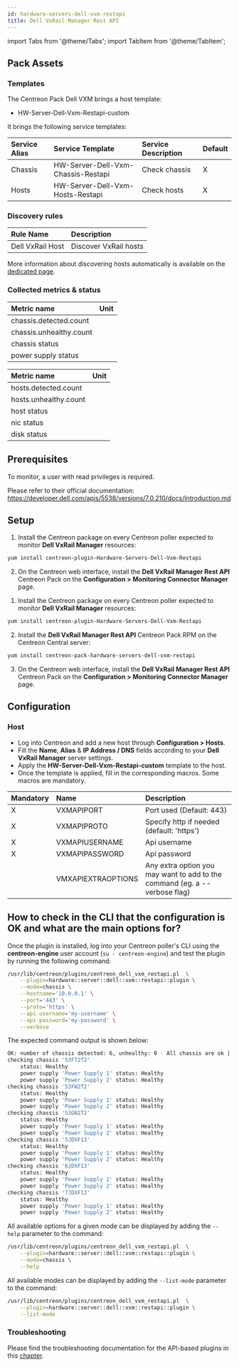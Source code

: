 ```yaml
---
id: hardware-servers-dell-vxm-restapi
title: Dell VxRail Manager Rest API
---
```

import Tabs from '@theme/Tabs';
import TabItem from '@theme/TabItem';

## Pack Assets

### Templates

The Centreon Pack Dell VXM brings a host template:
* HW-Server-Dell-Vxm-Restapi-custom

It brings the following service templates:

| Service Alias | Service Template                   | Service Description | Default |
|:--------------|:-----------------------------------|:--------------------|:--------|
| Chassis       | HW-Server-Dell-Vxm-Chassis-Restapi | Check chassis       | X       |
| Hosts         | HW-Server-Dell-Vxm-Hosts-Restapi   | Check hosts         | X       |

### Discovery rules

<Tabs groupId="sync">
<TabItem value="Host" label="Host">

| Rule Name        | Description           |
|:-----------------|:----------------------|
| Dell VxRail Host | Discover VxRail hosts |

More information about discovering hosts automatically is available on the [dedicated page](/docs/monitoring/discovery/hosts-discovery).

</TabItem>
</Tabs>

### Collected metrics & status

<Tabs groupId="sync">
<TabItem value="Chassis" label="Chassis">

| Metric name             | Unit  |
| :---------------------- | :---- |
| chassis.detected.count  |       |
| chassis.unhealthy.count |       |
| chassis status          |       |
| power supply status     |       |

</TabItem>
<TabItem value="Hosts" label="Hosts">

| Metric name           | Unit  |
| :-------------------- | :---- |
| hosts.detected.count  |       |
| hosts.unhealthy.count |       |
| host status           |       |
| nic status            |       |
| disk status           |       |

</TabItem>
</Tabs>

## Prerequisites

To monitor, a user with read privileges is required.

Please refer to their official documentation: https://developer.dell.com/apis/5538/versions/7.0.210/docs/Introduction.md

## Setup

<Tabs groupId="sync">
<TabItem value="Online License" label="Online License">

1. Install the Centreon package on every Centreon poller expected to monitor **Dell VxRail Manager** resources:

```bash
yum install centreon-plugin-Hardware-Servers-Dell-Vxm-Restapi
```

2. On the Centreon web interface, install the **Dell VxRail Manager Rest API** Centreon Pack on the **Configuration > Monitoring Connector Manager** page.

</TabItem>

<TabItem value="Offline License" label="Offline License">

1. Install the Centreon package on every Centreon poller expected to monitor **Dell VxRail Manager** resources:

```bash
yum install centreon-plugin-Hardware-Servers-Dell-Vxm-Restapi
```

2. Install the **Dell VxRail Manager Rest API** Centreon Pack RPM on the Centreon Central server:

```bash
yum install centreon-pack-hardware-servers-dell-vxm-restapi
```

3. On the Centreon web interface, install the **Dell VxRail Manager Rest API** Centreon Pack on the **Configuration > Monitoring Connector Manager** page.

</TabItem>
</Tabs>

## Configuration

### Host

* Log into Centreon and add a new host through **Configuration > Hosts**.
* Fill the **Name**, **Alias** & **IP Address / DNS** fields according to your **Dell VxRail Manager** server settings.
* Apply the **HW-Server-Dell-Vxm-Restapi-custom** template to the host.
* Once the template is applied, fill in the corresponding macros. Some macros are mandatory.

| Mandatory | Name               | Description                                                                |
| :-------- | :----------------- | :------------------------------------------------------------------------- |
| X         | VXMAPIPORT         | Port used (Default: 443)                                                   |
| X         | VXMAPIPROTO        | Specify http if needed (default: 'https')                                  |
| X         | VXMAPIUSERNAME     | Api username                                                               |
| X         | VXMAPIPASSWORD     | Api password                                                               |
|           | VMXAPIEXTRAOPTIONS | Any extra option you may want to add to the command (eg. a --verbose flag) |

## How to check in the CLI that the configuration is OK and what are the main options for? 

Once the plugin is installed, log into your Centreon poller's CLI using the
**centreon-engine** user account (`su - centreon-engine`) and test the plugin by
running the following command:

```bash
/usr/lib/centreon/plugins/centreon_dell_vxm_restapi.pl  \
    --plugin=hardware::server::dell::vxm::restapi::plugin \
    --mode=chassis \
    --hostname='10.0.0.1' \
    --port='443' \
    --proto='https' \
    --api-username='my-username' \
    --api-password='my-password' \
    --verbose
```

The expected command output is shown below:

```bash
OK: number of chassis detected: 6, unhealthy: 0 - All chassis are ok | 'chassis.detected.count'=6;;;0; 'chassis.unhealthy.count'=0;;;0;
checking chassis '53FT2T2'
    status: Healthy
    power supply 'Power Supply 1' status: Healthy
    power supply 'Power Supply 2' status: Healthy
checking chassis '53FW2T2'
    status: Healthy
    power supply 'Power Supply 1' status: Healthy
    power supply 'Power Supply 2' status: Healthy
checking chassis '53GN2T2'
    status: Healthy
    power supply 'Power Supply 1' status: Healthy
    power supply 'Power Supply 2' status: Healthy
checking chassis '5JDXF13'
    status: Healthy
    power supply 'Power Supply 1' status: Healthy
    power supply 'Power Supply 2' status: Healthy
checking chassis '6JDXF13'
    status: Healthy
    power supply 'Power Supply 1' status: Healthy
    power supply 'Power Supply 2' status: Healthy
checking chassis '7JDXF13'
    status: Healthy
    power supply 'Power Supply 1' status: Healthy
    power supply 'Power Supply 2' status: Healthy
```

All available options for a given mode can be displayed by adding the 
`--help` parameter to the command:

```bash
/usr/lib/centreon/plugins/centreon_dell_vxm_restapi.pl  \
    --plugin=hardware::server::dell::vxm::restapi::plugin \
    --mode=chassis \
    --help
```

All available modes can be displayed by adding the 
`--list-mode` parameter to the command:

```bash
/usr/lib/centreon/plugins/centreon_dell_vxm_restapi.pl  \
    --plugin=hardware::server::dell::vxm::restapi::plugin \
    --list-mode
```

### Troubleshooting

Please find the troubleshooting documentation for the API-based plugins in
this [chapter](../getting-started/how-to-guides/troubleshooting-plugins.md#http-and-api-checks).
